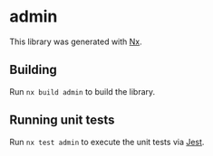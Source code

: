 # admin

This library was generated with [Nx](https://nx.dev).

## Building

Run `nx build admin` to build the library.

## Running unit tests

Run `nx test admin` to execute the unit tests via [Jest](https://jestjs.io).

